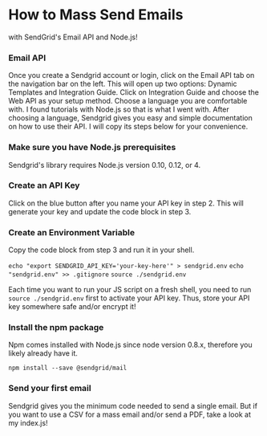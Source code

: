 # How to Mass Send Emails
with SendGrid's Email API and Node.js!

### Email API
Once you create a Sendgrid account or login, click on the Email API tab on the navigation bar on the left. This will open up two options: Dynamic Templates and Integration Guide.
Click on Integration Guide and choose the Web API as your setup method.
Choose a language you are comfortable with. I found tutorials with Node.js so that is what I went with. After choosing a language, Sendgrid gives you easy and simple documentation on how to use their API. I will copy its steps below for your convenience.

### Make sure you have Node.js prerequisites
Sendgrid's library requires Node.js version 0.10, 0.12, or 4.

### Create an API Key
Click on the blue button after you name your API key in step 2. This will generate your key and update the code block in step 3.

### Create an Environment Variable
Copy the code block from step 3 and run it in your shell. 

`echo "export SENDGRID_API_KEY='your-key-here'" > sendgrid.env`
`echo "sendgrid.env" >> .gitignore`
`source ./sendgrid.env`

Each time you want to run your JS script on a fresh shell, you need to run `source ./sendgrid.env` first to activate your API key. Thus, store your API key 
somewhere safe and/or encrypt it!

### Install the npm package
Npm comes installed with Node.js since node version 0.8.x, therefore you likely already have it.

`npm install --save @sendgrid/mail`

### Send your first email
Sendgrid gives you the minimum code needed to send a single email. But if you want to use a CSV for a mass email and/or send a PDF, take a look at my index.js! 

